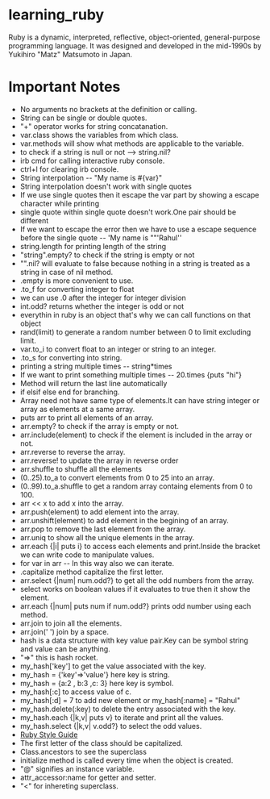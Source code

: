 # learning_ruby
Ruby is a dynamic, interpreted, reflective, object-oriented, general-purpose programming language. It was designed and developed in the mid-1990s by Yukihiro "Matz" Matsumoto in Japan.

# Important Notes

* No arguments no brackets at the definition or calling.
* String can be single or double quotes.
* "+" operator works for string concatanation.
* var.class shows the variables from which class.
* var.methods will show what methods are applicable to the variable.
* to check if a string is null or not --> string.nil?
* irb cmd for calling interactive ruby console.
* ctrl+l for clearing irb console.
* String interpolation -- "My name is #{var}"
* String interpolation doesn't work with single quotes
* If we use single quotes then it escape the var part by showing a escape character while printing
* single quote within single quote doesn't work.One pair should be different
* If we want to escape the error then we have to use a escape sequence before the single quote -- 'My name is "\"'Rahul''
* string.length for printing length of the string
* "string".empty? to check if the string is empty or not
* "".nil? will evaluate to false because nothing in a string is treated as a string in case of nil method.
* .empty is more convenient to use.
* .to_f for converting integer to float
* we can use .0 after the integer for integer division
* int.odd? returns whether the integer is odd or not
* everythin in ruby is an object that's why we can call functions on that object
* rand(limit) to generate a random number between 0 to limit excluding limit.
* var.to_i to convert float to an integer or string to an integer.
* .to_s for converting into string.
* printing a string multiple times -- string*times
* If we want to print something multiple times -- 20.times {puts "hi"} 
* Method will return the last line automatically
* if elsif else end for branching.
* Array need not have same type of elements.It can have string integer or array as elements at a same array.
* puts arr to print all elements of an array.
* arr.empty? to check if the array is empty or not.
* arr.include(element) to check if the element is included in the array or not.
* arr.reverse to reverse the array.
* arr.reverse! to update the array in reverse order
* arr.shuffle to shuffle all the elements
* (0..25).to_a to convert elements from 0 to 25 into an array.
* (0..99).to_a.shuffle to get a random array containg elements from 0 to 100.
* arr << x to add x into the array. 
* arr.push(element) to add element into the array.
* arr.unshift(element) to add element in the begining of an array.
* arr.pop to remove the last element from the array.
* arr.uniq to show all the unique elements in the array.
* arr.each {|i| puts i} to access each elements and print.Inside the bracket we can write code to manipulate values.
* for var in arr   -- In this way also we can iterate.
* .capitalize method capitalize the first letter.
* arr.select {|num| num.odd?}  to get all the odd numbers from the array.
* select works on boolean values if it evaluates to true then it show the element.
* arr.each {|num| puts num if num.odd?} prints odd number using each method.
* arr.join to join all the elements.
* arr.join(' ') join by a space.
* hash is a data structure with key value pair.Key can be symbol string and value can be anything.
* "=>" this is hash rocket.
* my_hash['key'] to get the value associated with the key.
* my_hash = {'key'=>'value'} here key is string.
* my_hash = {a:2 , b:3 ,c: 3} here key is symbol.
* my_hash[:c] to access value of c.
* my_hash[:d] = 7 to add new element or my_hash[:name] = "Rahul"
* my_hash.delete(:key) to delete the entry associated with the key. 
* my_hash.each {|k,v| puts v} to iterate and print all the values.
* my_hash.select {|k,v| v.odd?} to select the odd values.
* [Ruby Style Guide](https://github.com/rubocop-hq/ruby-style-guide#source-code-layout)
* The first letter of the class should be capitalized.
* Class.ancestors to see the superclass 
* initialize method is called every time when the object is created.
* "@" signifies an instance variable.
* attr_accessor:name for getter and setter.
* "<" for inhereting superclass.


